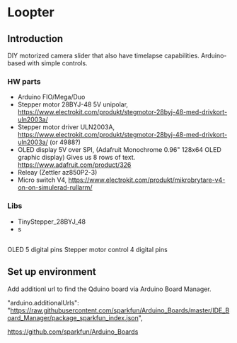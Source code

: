 # Loopter

## Introduction
DIY motorized camera slider that also have timelapse capabilities. Arduino-based with simple controls.

### HW parts 

* Arduino FIO/Mega/Duo
* Stepper motor 28BYJ-48 5V unipolar, https://www.electrokit.com/produkt/stegmotor-28byj-48-med-drivkort-uln2003a/
* Stepper motor driver ULN2003A, https://www.electrokit.com/produkt/stegmotor-28byj-48-med-drivkort-uln2003a/ (or 4988?)
* OLED display 5V over SPI, (Adafruit Monochrome 0.96" 128x64 OLED graphic display) Gives us 8 rows of text. https://www.adafruit.com/product/326
* Releay (Zettler az850P2-3)
* Micro switch V4, https://www.electrokit.com/produkt/mikrobrytare-v4-on-on-simulerad-rullarm/

### Libs

* TinyStepper_28BYJ_48
* s

## 

OLED 5 digital pins
Stepper motor control 4 digital pins

## Set up environment

Add additionl url to find the Qduino board via Arduino Board Manager.    

"arduino.additionalUrls": "https://raw.githubusercontent.com/sparkfun/Arduino_Boards/master/IDE_Board_Manager/package_sparkfun_index.json",


https://github.com/sparkfun/Arduino_Boards